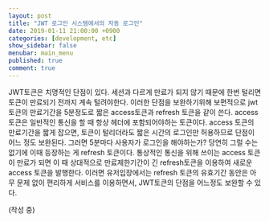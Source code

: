 ```yaml
---
layout: post
title: "JWT 로그인 시스템에서의 자동 로그인"
date: 2019-01-11 21:00:00 +0900
categories: [development, etc]
show_sidebar: false
menubar: main_menu
published: true
comment: true
---
```


JWT토큰은 치명적인 단점이 있다. 세션과 다르게 만료가 되지 않기 때문에 한번 털리면 토큰이 만료되기 전까지 계속 털려야한다.
이러한 단점을 보완하기위해 보편적으로 jwt토큰의 만료기간을 5분정도로 짧은 access토큰과 refresh 토큰을 같이 쓴다.
access 토큰은 일반적인 통신을 할 때 항상 헤더에 포함되어야하는 토큰이다.
access 토큰의 만료기간을 짧게 잡으면, 토큰이 털리더라도 짧은 시간의 로그인만 허용하므로 단점이 어느 정도 보완된다.
그러면 5분마다 사용자가 로그인을 해야하는가? 당연히 그럴 수는 없기에 이때 등장하는 게 refresh 토큰이다.
통상적인 통신을 위해 쓰이는 access 토큰이 만료가 되면 이 때 상대적으로 만료제한기간이 긴 refresh토큰을 이용하여 새로운 access 토큰을 발행한다.
이러면 유저입장에서는 refresh 토큰의 유효기간 동안은 아무 문제 없이 편리하게 서비스를 이용하면서, JWT토큰의 단점을 어느정도 보완할 수 있다.

(작성 중)